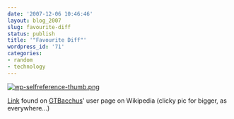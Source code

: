 ```yaml
---
date: '2007-12-06 10:46:46'
layout: blog_2007
slug: favourite-diff
status: publish
title: '"Favourite Diff"'
wordpress_id: '71'
categories:
- random
- technology
---
```


[![wp-selfreference-thumb.png](http://alex.mullr.net/blog/wp-content/uploads/wp-selfreference-thumb.png)](http://alex.mullr.net/blog/wp-content/uploads/wp-selfreference.png)

[Link](http://en.wikipedia.org/w/index.php?title=Self-reference&curid=28545&diff=39527261&oldid=38666584)
found on [GTBacchus](http://en.wikipedia.org/wiki/User:GTBacchus)' user page
on Wikipedia (clicky pic for bigger, as everywhere…)
